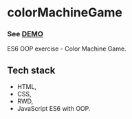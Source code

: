 # colorMachineGame
### See [DEMO](https://paulinastefanska.github.io/colorMachineGame)
ES6 OOP exercise - Color Machine Game.
## Tech stack
- HTML, 
- CSS, 
- RWD, 
- JavaScript ES6 with OOP.

